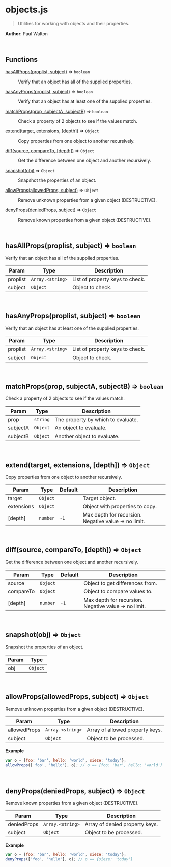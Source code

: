 

<br><a name="objects.js"></a>

# objects.js
> Utilities for working with objects and their properties.

**Author**: Paul Walton  

<br>

## Functions

<dl>
<dt><a href="docs/hasAllProps.md">hasAllProps(proplist, subject)</a> ⇒ <code>boolean</code></dt>
<dd><p>Verify that an object has all of the supplied properties.</p>
</dd>
<dt><a href="docs/hasAnyProps.md">hasAnyProps(proplist, subject)</a> ⇒ <code>boolean</code></dt>
<dd><p>Verify that an object has at least one of the supplied properties.</p>
</dd>
<dt><a href="docs/matchProps.md">matchProps(prop, subjectA, subjectB)</a> ⇒ <code>boolean</code></dt>
<dd><p>Check a property of 2 objects to see if the values match.</p>
</dd>
<dt><a href="docs/extend.md">extend(target, extensions, [depth])</a> ⇒ <code>Object</code></dt>
<dd><p>Copy properties from one object to another recursively.</p>
</dd>
<dt><a href="docs/diff.md">diff(source, compareTo, [depth])</a> ⇒ <code>Object</code></dt>
<dd><p>Get the difference between one object and another recursively.</p>
</dd>
<dt><a href="docs/snapshot.md">snapshot(obj)</a> ⇒ <code>Object</code></dt>
<dd><p>Snapshot the properties of an object.</p>
</dd>
<dt><a href="docs/allowProps.md">allowProps(allowedProps, subject)</a> ⇒ <code>Object</code></dt>
<dd><p>Remove unknown properties from a given object (DESTRUCTIVE).</p>
</dd>
<dt><a href="docs/denyProps.md">denyProps(deniedProps, subject)</a> ⇒ <code>Object</code></dt>
<dd><p>Remove known properties from a given object (DESTRUCTIVE).</p>
</dd>
</dl>


<br><a name="hasAllProps"></a>

## hasAllProps(proplist, subject) ⇒ <code>boolean</code>
Verify that an object has all of the supplied properties.


| Param | Type | Description |
| --- | --- | --- |
| proplist | <code>Array.&lt;string&gt;</code> | List of property keys to check. |
| subject | <code>Object</code> | Object to check. |


<br><a name="hasAnyProps"></a>

## hasAnyProps(proplist, subject) ⇒ <code>boolean</code>
Verify that an object has at least one of the supplied properties.


| Param | Type | Description |
| --- | --- | --- |
| proplist | <code>Array.&lt;string&gt;</code> | List of property keys to check. |
| subject | <code>Object</code> | Object to check. |


<br><a name="matchProps"></a>

## matchProps(prop, subjectA, subjectB) ⇒ <code>boolean</code>
Check a property of 2 objects to see if the values match.


| Param | Type | Description |
| --- | --- | --- |
| prop | <code>string</code> | The property by which to evaluate. |
| subjectA | <code>Object</code> | An object to evaluate. |
| subjectB | <code>Object</code> | Another object to evaluate. |


<br><a name="extend"></a>

## extend(target, extensions, [depth]) ⇒ <code>Object</code>
Copy properties from one object to another recursively.


| Param | Type | Default | Description |
| --- | --- | --- | --- |
| target | <code>Object</code> |  | Target object. |
| extensions | <code>Object</code> |  | Object with properties to copy. |
| [depth] | <code>number</code> | <code>-1</code> | Max depth for recursion. Negative value -> no limit. |


<br><a name="diff"></a>

## diff(source, compareTo, [depth]) ⇒ <code>Object</code>
Get the difference between one object and another recursively.


| Param | Type | Default | Description |
| --- | --- | --- | --- |
| source | <code>Object</code> |  | Object to get differences from. |
| compareTo | <code>Object</code> |  | Object to compare values to. |
| [depth] | <code>number</code> | <code>-1</code> | Max depth for recursion. Negative value -> no limit. |


<br><a name="snapshot"></a>

## snapshot(obj) ⇒ <code>Object</code>
Snapshot the properties of an object.


| Param | Type |
| --- | --- |
| obj | <code>Object</code> | 


<br><a name="allowProps"></a>

## allowProps(allowedProps, subject) ⇒ <code>Object</code>
Remove unknown properties from a given object (DESTRUCTIVE).


| Param | Type | Description |
| --- | --- | --- |
| allowedProps | <code>Array.&lt;string&gt;</code> | Array of allowed property keys. |
| subject | <code>Object</code> | Object to be processed. |

**Example**  
```js
var o = {foo: 'bar', hello: 'world', sieze: 'today'};
allowProps(['foo', 'hello'], o); // o == {foo: 'bar', hello: 'world'}
```

<br><a name="denyProps"></a>

## denyProps(deniedProps, subject) ⇒ <code>Object</code>
Remove known properties from a given object (DESTRUCTIVE).


| Param | Type | Description |
| --- | --- | --- |
| deniedProps | <code>Array.&lt;string&gt;</code> | Array of denied property keys. |
| subject | <code>Object</code> | Object to be processed. |

**Example**  
```js
var o = {foo: 'bar', hello: 'world', sieze: 'today'};
denyProps(['foo', 'hello'], o); // o == {sieze: 'today'}
```
